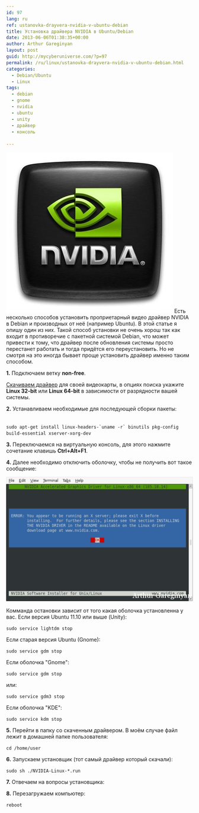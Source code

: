 ```yaml
---
id: 97
lang: ru
ref: ustanovka-drayvera-nvidia-v-ubuntu-debian
title: Установка драйвера NVIDIA в Ubuntu/Debian
date: 2013-06-06T01:38:35+00:00
author: Arthur Gareginyan
layout: post
guid: http://mycyberuniverse.com/?p=97
permalink: /ru/linux/ustanovka-drayvera-nvidia-v-ubuntu-debian.html
categories:
  - Debian/Ubuntu
  - Linux
tags:
  - debian
  - gnome
  - nvidia
  - ubuntu
  - unity
  - драйвер
  - консоль

---
```


![thumb](/images/nvidia.jpg)
Есть несколько способов установить проприетарный видео драйвер NVIDIA в Debian и производных от неё (например Ubuntu). В этой статье я опишу один из них. Такой способ установки не очень хорош так как входит в противоречие с пакетной системой Debian, что может привести к тому, что драйвер после обновления системы просто перестанет работать и тогда придётся его переустановить. Но не смотря на это иногда бывает проще установить драйвер именно таким способом.
 
**1.** Подключаем ветку **non-free**.

<a href="http://www.nvidia.ru/Download/index.aspx?lang=ru">Скачиваем драйвер</a> для своей видеокарты, в опциях поиска укажите **Linux 32-bit** или **Linux 64-bit** в зависимости от разрядности вашей системы.

**2.** Устанавливаем необходимые для последующей сборки пакеты:
 
<code>
sudo apt-get install linux-headers-`uname -r` binutils pkg-config build-essential xserver-xorg-dev
</code>

**3.** Переключаемся на виртуальную консоль, для этого нажмите сочетание клавишь **Ctrl+Alt+F1**.

**4.** Далее необходимо отключить оболочку, чтобы не получить вот такое сообщение:

<a href="http://mycyberuniverse.com/wp-content/uploads/stopx.png"><img src="/images/stopx.png" /></a>

Комманда остановки зависит от того какая оболочка установленна у вас.
Если версия Ubuntu 11.10 или выше (Unity):
 
```
sudo service lightdm stop
``` 


Если старая версия Ubuntu (Gnome):
 
```
sudo service gdm stop
``` 


Если оболочка "Gnome":
 
```
sudo service gdm stop
``` 

или:
 
```
sudo service gdm3 stop
``` 


Если оболочка "KDE":
 
```
sudo service kdm stop
``` 

**5.** Перейти в папку со скаченным драйвером. В моём случае файл лежит в домашней папке пользователя:
 
```
cd /home/user
``` 

**6.** Запускаем установщик (тот самый драйвер который скачали):
 
```
sudo sh ./NVIDIA-Linux-*.run
``` 

**7.** Отвечаем на вопросы установщика:

**8.** Перезагружаем компьютер:
 
```
reboot
``` 
